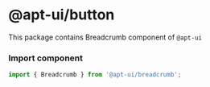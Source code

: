 # @apt-ui/button

This package contains Breadcrumb component of ```@apt-ui```

### Import component
```js
import { Breadcrumb } from '@apt-ui/breadcrumb';
```